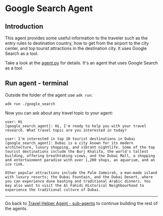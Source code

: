 # Google Search Agent

## Introduction

This agent provides some useful information to the traveler such as the entry rules to destination country, how to
get from the airport to the city center, and top tourist attractions in the destination city. It uses Google Search
as a tool.
 
Take a look at the [agent.py](agent.py) for details. It's an agent that uses Google Search as a tool. 

## Run agent - terminal

Outside the folder of the agent use `adk run`:

```shell
adk run ./google_search
```

Now you can ask about any travel topic to your agent:

```shell
user: Hi
[google_search_agent]: Hi, I'm ready to help you with your travel research. What travel topic are you interested in today?

user: I'm interested in top 10 tourist destinations in Dubai
[google_search_agent]: Dubai is a city known for its modern architecture, luxury shopping, and vibrant nightlife. Some of the top tourist destinations include the Burj Khalifa, the world's tallest building, offering breathtaking views, and the Dubai Mall, a shopping and entertainment paradise with over 1,200 shops, an aquarium, and an ice rink.

Other popular attractions include the Palm Jumeirah, a man-made island with luxury resorts; the Dubai Fountain, and the Dubai Desert, where you can experience dune bashing and traditional Arabic dinners. You may also want to visit the Al Fahidi Historical Neighbourhood to experience the traditional culture of Dubai.
```

---

Go back to [Travel Helper Agent - sub-agents](../README.md) to continue building the rest of the agents.